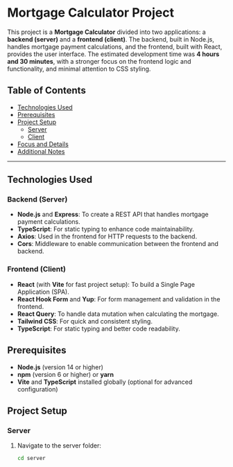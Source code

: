 # Mortgage Calculator Project

This project is a **Mortgage Calculator** divided into two applications: a **backend (server)** and a **frontend (client)**. The backend, built in Node.js, handles mortgage payment calculations, and the frontend, built with React, provides the user interface. The estimated development time was **4 hours and 30 minutes**, with a stronger focus on the frontend logic and functionality, and minimal attention to CSS styling.

## Table of Contents

- [Technologies Used](#technologies-used)
- [Prerequisites](#prerequisites)
- [Project Setup](#project-setup)
  - [Server](#server)
  - [Client](#client)
- [Focus and Details](#focus-and-details)
- [Additional Notes](#additional-notes)

---

## Technologies Used

### Backend (Server)

- **Node.js** and **Express**: To create a REST API that handles mortgage payment calculations.
- **TypeScript**: For static typing to enhance code maintainability.
- **Axios**: Used in the frontend for HTTP requests to the backend.
- **Cors**: Middleware to enable communication between the frontend and backend.

### Frontend (Client)

- **React** (with **Vite** for fast project setup): To build a Single Page Application (SPA).
- **React Hook Form** and **Yup**: For form management and validation in the frontend.
- **React Query**: To handle data mutation when calculating the mortgage.
- **Tailwind CSS**: For quick and consistent styling.
- **TypeScript**: For static typing and better code readability.

## Prerequisites

- **Node.js** (version 14 or higher)
- **npm** (version 6 or higher) or **yarn**
- **Vite** and **TypeScript** installed globally (optional for advanced configuration)

## Project Setup

### Server

1. Navigate to the server folder:
   ```bash
   cd server
